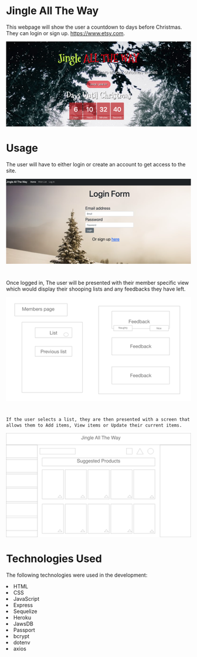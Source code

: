 # Jingle All The Way

This webpage will show the user a countdown to days before Christmas. They can login or sign up.
https://www.etsy.com.

![Main Page](./images/mainpage.png)

# Usage

The user will have to either login or create an account to get access to the site.

![Overview](./images/login.png)

#

Once logged in, The user will be presented with their member specific view which would display their shooping lists and any feedbacks they have left.

![Overview](./images/Web2.png)

#

```
If the user selects a list, they are then presented with a screen that allows them to Add items, View items or Update their current items.
```

![Overview](./images/Web6.png)

# Technologies Used

The following technologies were used in the development:

<li> HTML</li>
<li> CSS</li>
<li> JavaScript</li>
<li> Express</li>
<li> Sequelize</li>
<li> Heroku</li>
<li> JawsDB</li>
<li> Passport</li>
<li> bcrypt</li>
<li>dotenv</li>
<li>axios</li>
